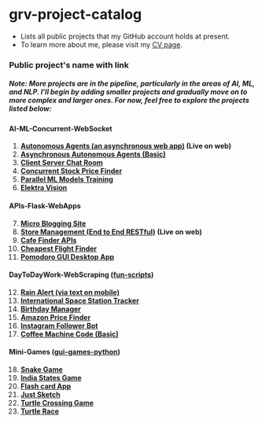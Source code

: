 # grv-project-catalog
- Lists all public projects that my GitHub account holds at present. 
- To learn more about me, please visit my [CV page](https://garvneo.github.io/cv/).

### Public project's name with link
##### Note: More projects are in the pipeline, particularly in the areas of AI, ML, and NLP. I'll begin by adding smaller projects and gradually move on to more complex and larger ones. For now, feel free to explore the projects listed below:

#### AI-ML-Concurrent-WebSocket
1. **[Autonomous Agents (an asynchronous web app)](https://github.com/garvneo/autonomous-agents) (Live on web)**
2. **[Asynchronous Autonomous Agents (Basic)](https://github.com/garvneo/autonomous-agent-basic)**
3. **[Client Server Chat Room](https://github.com/garvneo/client-server-chat-room)**
4. **[Concurrent Stock Price Finder](https://github.com/garvneo/concurrent-stock-price-scraper)**
5. **[Parallel ML Models Training](https://github.com/garvneo/parallel-training-machine-learning-models)**
6. **[Elektra Vision](https://github.com/garvneo/elektra-vision)**
#### APIs-Flask-WebApps
7. **[Micro Blogging Site](https://github.com/garvneo/leons-life-blog)**
8. **[Store Management (End to End RESTful)](https://github.com/garvneo/flask-restful-app-e2e) (Live on web)**
9. **[Cafe Finder APIs](https://github.com/garvneo/cafe-finder-rest-apis)**
10. **[Cheapest Flight Finder](https://github.com/garvneo/cheapest-flight-finder)**
11. **[Pomodoro GUI Desktop App](https://github.com/garvneo/pomodoro-app)**
#### DayToDayWork-WebScraping ([fun-scripts](https://github.com/garvneo/fun-projects))
12. **[Rain Alert (via text on mobile)](https://github.com/garvneo/fun-projects/tree/main/RainAlert)**
13. **[International Space Station Tracker](https://github.com/garvneo/fun-projects/tree/main/IntSpaceStationTracker)**
14. **[Birthday Manager](https://github.com/garvneo/fun-projects/tree/main/BirthdayManager)**
15. **[Amazon Price Finder](https://github.com/garvneo/fun-projects/tree/main/AmazonPriceFinderBS4)**
16. **[Instagram Follower Bot](https://github.com/garvneo/fun-projects/tree/main/InstaFollowerBot)**
17. **[Coffee Machine Code (Basic)](https://github.com/garvneo/fun-projects/tree/main/CoffeeMachineCode)**
#### Mini-Games ([gui-games-python](https://github.com/garvneo/gui-games-python))
18. **[Snake Game](https://github.com/garvneo/gui-games-python/tree/main/SnakeGame)**
19. **[India States Game](https://github.com/garvneo/gui-games-python/tree/main/IndiaStatesGame)**
20. **[Flash card App](https://github.com/garvneo/gui-games-python/tree/main/FlashCardApp)**
21. **[Just Sketch](https://github.com/garvneo/gui-games-python/tree/main/JustSketch)**
22. **[Turtle Crossing Game](https://github.com/garvneo/gui-games-python/tree/main/TurtleCrossingGame)**
23. **[Turtle Race](https://github.com/garvneo/gui-games-python/tree/main/TurtleRace)**


